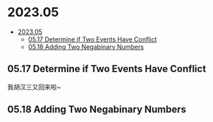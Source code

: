 # 2023.05

- [2023.05](#202305)
  - [05.17 Determine if Two Events Have Conflict](#0517-determine-if-two-events-have-conflict)
  - [05.18 Adding Two Negabinary Numbers](#0518-adding-two-negabinary-numbers)

## 05.17 Determine if Two Events Have Conflict

我胡汉三又回来啦~

## 05.18 Adding Two Negabinary Numbers

